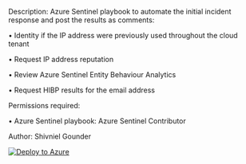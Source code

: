 Description: Azure Sentinel playbook to automate the initial incident response and post the results as comments:

• Identity if the IP address were previously used throughout the cloud tenant

• Request IP address reputation

• Review Azure Sentinel Entity Behaviour Analytics

• Request HIBP results for the email address

Permissions required:

• Azure Sentinel playbook: Azure Sentinel Contributor

Author: Shivniel Gounder

[![Deploy to Azure](https://aka.ms/deploytoazurebutton)](https://portal.azure.com/#create/Microsoft.Template/uri/https%3A%2F%2Fraw.githubusercontent.com%2FShivniel%2FAzure%2Fmain%2FAzure%2520Sentinel%2FAzure%2520Sentinel%2520Playbooks%2FInitialTriageComments%2Fazuredeploy.json)
